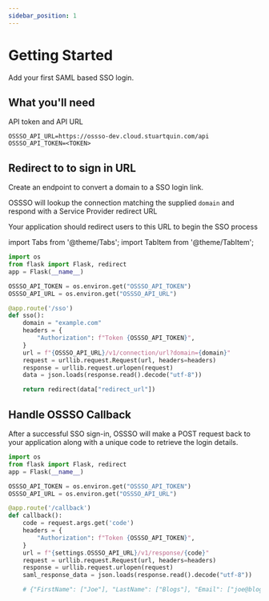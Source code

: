 ```yaml
---
sidebar_position: 1
---
```


# Getting Started

Add your first SAML based SSO login.

## What you'll need

API token and API URL

```
OSSSO_API_URL=https://ossso-dev.cloud.stuartquin.com/api
OSSSO_API_TOKEN=<TOKEN>
```

## Redirect to to sign in URL

Create an endpoint to convert a domain to a SSO login link.

OSSSO will lookup the connection matching the supplied `domain` and respond
with a Service Provider redirect URL

Your application should redirect users to this URL to begin the SSO process


import Tabs from '@theme/Tabs';
import TabItem from '@theme/TabItem';

<Tabs>
  <TabItem value="python" label="Python" default>

```python
import os
from flask import Flask, redirect
app = Flask(__name__)

OSSSO_API_TOKEN = os.environ.get("OSSSO_API_TOKEN")
OSSSO_API_URL = os.environ.get("OSSSO_API_URL")

@app.route('/sso')
def sso():
    domain = "example.com"
    headers = {
        "Authorization": f"Token {OSSSO_API_TOKEN}",
    }
    url = f"{OSSSO_API_URL}/v1/connection/url?domain={domain}"
    request = urllib.request.Request(url, headers=headers)
    response = urllib.request.urlopen(request)
    data = json.loads(response.read().decode("utf-8"))

    return redirect(data["redirect_url"])
```

  </TabItem>
</Tabs>


## Handle OSSSO Callback

After a successful SSO sign-in, OSSSO will make a POST request back to your
application along with a unique code to retrieve the login details.


<Tabs>
  <TabItem value="python" label="Python" default>

```python
import os
from flask import Flask, redirect
app = Flask(__name__)

OSSSO_API_TOKEN = os.environ.get("OSSSO_API_TOKEN")
OSSSO_API_URL = os.environ.get("OSSSO_API_URL")

@app.route('/callback')
def callback():
    code = request.args.get('code')
    headers = {
        "Authorization": f"Token {OSSSO_API_TOKEN}",
    }
    url = f"{settings.OSSSO_API_URL}/v1/response/{code}"
    request = urllib.request.Request(url, headers=headers)
    response = urllib.request.urlopen(request)
    saml_response_data = json.loads(response.read().decode("utf-8"))

    # {"FirstName": ["Joe"], "LastName": ["Blogs"], "Email": ["joe@bloggs.com"]}
```

  </TabItem>
</Tabs>
